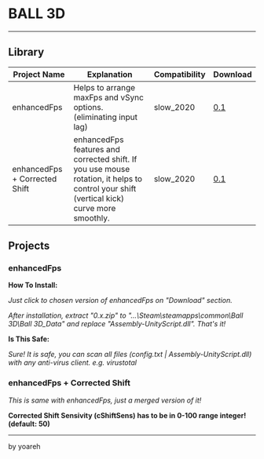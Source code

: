 # BALL 3D

---

## Library

| Project Name       | Explanation                             | Compatibility  | Download                  |
|-----------------|--------------------------------------|----------------|----------------------------|
| enhancedFps | Helps to arrange maxFps and vSync options. (eliminating input lag) | slow_2020       | [0.1](https://github.com/yoareh/ball3d/raw/main/enhancedFps/0.1/0.1.zip) |
| enhancedFps + Corrected Shift | enhancedFps features and corrected shift. If you use mouse rotation, it helps to control your shift (vertical kick) curve more smoothly. | slow_2020       | [0.1]() |

## Projects
### enhancedFps
**How To Install:**

*Just click to chosen version of enhancedFps on "Download" section.*

*After installation, extract "0.x.zip" to "...\Steam\steamapps\common\Ball 3D\Ball 3D_Data" and replace "Assembly-UnityScript.dll". That's it!*

**Is This Safe:**

*Sure! It is safe, you can scan all files (config.txt | Assembly-UnityScript.dll) with any anti-virus client. e.g. virustotal*

### enhancedFps + Corrected Shift
*This is same with enhancedFps, just a merged version of it!*

**Corrected Shift Sensivity (cShiftSens) has to be in 0-100 range integer! (default: 50)**

---

by yoareh
